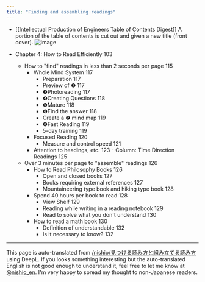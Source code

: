 ```yaml
---
title: "Finding and assembling readings"
---
```


- [[Intellectual Production of Engineers Table of Contents Digest]]
A portion of the table of contents is cut out and given a new title (front cover).
![image](https://gyazo.com/30179b5b5ead771920e264fce6d01f42/thumb/1000)

- Chapter 4: How to Read Efficiently 103
    - How to "find" readings in less than 2 seconds per page 115
        - Whole Mind System	117
            - Preparation 117
            - Preview of ❷ 117
            - ❸Photoreading 117
            - ❹Creating Questions 118
            - ❺Mature 118
            - ❻Find the answer 118
            - Create a ❼ mind map 119
            - ❽Fast Reading 119
            - 5-day training 119
        - Focused Reading 120
            - Measure and control speed 121
        - Attention to headings, etc. 123
                - Column: Time Direction Readings 125
    - Over 3 minutes per page to "assemble" readings 126
        - How to Read Philosophy Books 126
            - Open and closed books 127
            - Books requiring external references 127
            - Mountaineering type book and hiking type book 128
        - Spend 40 hours per book to read 128
            - View Shelf 129
            - Reading while writing in a reading notebook 129
            - Read to solve what you don't understand 130
        - How to read a math book 130
            - Definition of understandable 132
            - Is it necessary to know? 132
---
This page is auto-translated from [/nishio/見つける読み方と組み立てる読み方](https://scrapbox.io/nishio/見つける読み方と組み立てる読み方) using DeepL. If you looks something interesting but the auto-translated English is not good enough to understand it, feel free to let me know at [@nishio_en](https://twitter.com/nishio_en). I'm very happy to spread my thought to non-Japanese readers.
